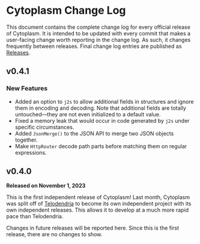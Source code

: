 # Cytoplasm Change Log

This document contains the complete change log for every official release of
Cytoplasm. It is intended to be updated with every commit that makes a user-facing
change worth reporting in the change log. As such, it changes frequently between
releases. Final change log entries are published as [Releases](releases).

## v0.4.1

### New Features

- Added an option to `j2s` to allow additional fields in structures and ignore them in
encoding and decoding. Note that additional fields are totally untouched&mdash;they
are not even initialized to a default value.
- Fixed a memory leak that would occur in code generated by `j2s` under
  specific circumstances.
- Added `JsonMerge()` to the JSON API to merge two JSON objects together.
- Make `HttpRouter` decode path parts before matching them on regular expressions.

## v0.4.0

**Released on November 1, 2023**

This is the first independent release of Cytoplasm! Last month, Cytoplasm was
split off of [Telodendria](/Telodendria/Telodendria) to become its own independent
project with its own independent releases. This allows it to develop at a much more
rapid pace than Telodendria.

Changes in future releases will be reported here. Since this is the first release,
there are no changes to show.